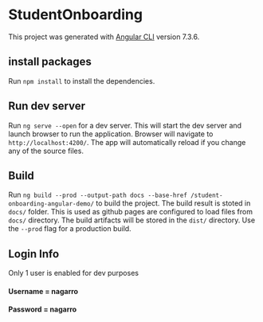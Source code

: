 # StudentOnboarding

This project was generated with [Angular CLI](https://github.com/angular/angular-cli) version 7.3.6.

## install packages

Run `npm install` to install the dependencies. 

## Run dev server

Run `ng serve --open` for a dev server.
This will start the dev server and launch browser to run the application. Browser will navigate to `http://localhost:4200/`. The app will automatically reload if you change any of the source files.

## Build

Run `ng build --prod --output-path docs --base-href /student-onboarding-angular-demo/` to build the project. The build result is stoted in `docs/` folder. This is used as github pages are configured to load files from `docs/` directory. The build artifacts will be stored in the `dist/` directory.  Use the `--prod` flag for a production build.

## Login Info
Only 1 user is enabled for dev purposes
#### Username = nagarro
#### Password = nagarro